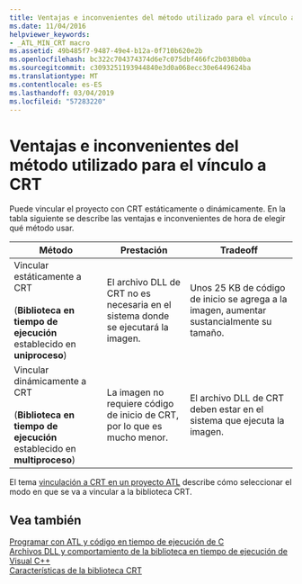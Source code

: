 ```yaml
---
title: Ventajas e inconvenientes del método utilizado para el vínculo a CRT
ms.date: 11/04/2016
helpviewer_keywords:
- _ATL_MIN_CRT macro
ms.assetid: 49b485f7-9487-49e4-b12a-0f710b620e2b
ms.openlocfilehash: bc322c704374374d6e7c075dbf466fc2b038b0ba
ms.sourcegitcommit: c3093251193944840e3d0a068ecc30e6449624ba
ms.translationtype: MT
ms.contentlocale: es-ES
ms.lasthandoff: 03/04/2019
ms.locfileid: "57283220"
---
```

# <a name="benefits-and-tradeoffs-of-the-method-used-to-link-to-the-crt"></a>Ventajas e inconvenientes del método utilizado para el vínculo a CRT

Puede vincular el proyecto con CRT estáticamente o dinámicamente. En la tabla siguiente se describe las ventajas e inconvenientes de hora de elegir qué método usar.

|Método|Prestación|Tradeoff|
|------------|-------------|--------------|
|Vincular estáticamente a CRT<br /><br /> (**Biblioteca en tiempo de ejecución** establecido en **uniproceso**)|El archivo DLL de CRT no es necesaria en el sistema donde se ejecutará la imagen.|Unos 25 KB de código de inicio se agrega a la imagen, aumentar sustancialmente su tamaño.|
|Vincular dinámicamente a CRT<br /><br /> (**Biblioteca en tiempo de ejecución** establecido en **multiproceso**)|La imagen no requiere código de inicio de CRT, por lo que es mucho menor.|El archivo DLL de CRT deben estar en el sistema que ejecuta la imagen.|

El tema [vinculación a CRT en un proyecto ATL](../atl/linking-to-the-crt-in-your-atl-project.md) describe cómo seleccionar el modo en que se va a vincular a la biblioteca CRT.

## <a name="see-also"></a>Vea también

[Programar con ATL y código en tiempo de ejecución de C](../atl/programming-with-atl-and-c-run-time-code.md)<br/>
[Archivos DLL y comportamiento de la biblioteca en tiempo de ejecución de Visual C++](../build/run-time-library-behavior.md)<br/>
[Características de la biblioteca CRT](../c-runtime-library/crt-library-features.md)
